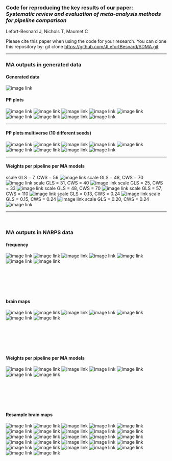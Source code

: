 ### Code for reproducing the key results of our paper: <br>_Systematic review and evaluation of meta-analysis methods for pipeline comparison_

Lefort-Besnard J, Nichols T, Maumet C

Please cite this paper when using the code for your research.
You can clone this repository by:
git clone https://github.com/JLefortBesnard/SDMA.git

---

### MA outputs in generated data

#### Generated data

![image link](results_in_generated_data/data_visualisation.png)
&nbsp;

#### PP plots

![image link](results_in_generated_data/pp_plot_Null.png)
![image link](results_in_generated_data/pp_plot_Null_correlated_80%25.png)
![image link](results_in_generated_data/pp_plot_Null_correlated_50%25.png)
![image link](results_in_generated_data/pp_plot_Null_correlated_20%25.png)
![image link](results_in_generated_data/pp_plot_Non-null_heterogeneous_voxels.png)
![image link](results_in_generated_data/pp_plot_Non-null_heterogeneous_pipelines_20%25.png)
![image link](results_in_generated_data/pp_plot_Non-null_heterogeneous_pipelines_30%25.png)
![image link](results_in_generated_data/pp_plot_Non-null_heterogeneous_pipelines_50%25.png)
![image link](results_in_generated_data/pp_plot_Non-null_heterogeneous_pipelines_(%2B3_indep).png)
&nbsp;

---

#### PP plots multiverse (10 different seeds)

![image link](results_in_generated_data/pp_plot_multiverse_Null.png)
![image link](results_in_generated_data/pp_plot_multiverse_Null_correlated_80%25.png)
![image link](results_in_generated_data/pp_plot_multiverse_Null_correlated_50%25.png)
![image link](results_in_generated_data/pp_plot_multiverse_Null_correlated_20%25.png)
![image link](results_in_generated_data/pp_plot_multiverse_Non-null_heterogeneous_voxels.png)
![image link](results_in_generated_data/pp_plot_multiverse_Non-null_heterogeneous_pipelines_20%25.png)
![image link](results_in_generated_data/pp_plot_multiverse_Non-null_heterogeneous_pipelines_30%25.png)
![image link](results_in_generated_data/pp_plot_multiverse_Non-null_heterogeneous_pipelines_50%25.png)
![image link](results_in_generated_data/pp_plot_multiverse_Non-null_heterogeneous_pipelines_(%2B3_indep).png)
&nbsp;

---


#### Weights per pipeline per MA models
scale GLS = 7, CWS = 56
![image link](results_in_generated_data/weights_in_Null.png)
scale GLS = 48, CWS = 70
![image link](results_in_generated_data/weights_in_Null_correlated_80%25.png)
scale GLS = 31, CWS = 40
![image link](results_in_generated_data/weights_in_Null_correlated_50%25.png)
scale GLS = 25, CWS = 33
![image link](results_in_generated_data/weights_in_Null_correlated_20%25.png)
scale GLS = 48, CWS = 70
![image link](results_in_generated_data/weights_in_Non-null_heterogeneous_voxels.png)
scale GLS = 57, CWS = 110
![image link](results_in_generated_data/weights_in_Non-null_heterogeneous_pipelines_20%25.png)
scale GLS = 0.13, CWS = 0.24
![image link](results_in_generated_data/weights_in_Non-null_heterogeneous_pipelines_30%25.png)
scale GLS = 0.15, CWS = 0.24
![image link](results_in_generated_data/weights_in_Non-null_heterogeneous_pipelines_50%25.png)
scale GLS = 0.20, CWS = 0.24
![image link](results_in_generated_data/weights_in_Non-null_heterogeneous_pipelines_(%2B3_indep).png)
&nbsp;

---

&nbsp;
### MA outputs in NARPS data

#### frequency
![image link](results_in_Narps_data/hyp1_MA_outputs.png)
![image link](results_in_Narps_data/hyp2_MA_outputs.png)
![image link](results_in_Narps_data/hyp5_MA_outputs.png)
![image link](results_in_Narps_data/hyp6_MA_outputs.png)
![image link](results_in_Narps_data/hyp7_MA_outputs.png)
![image link](results_in_Narps_data/hyp8_MA_outputs.png)
![image link](results_in_Narps_data/hyp9_MA_outputs.png)

&nbsp;
---
&nbsp;

#### brain maps
![image link](results_in_Narps_data/thresholded_map_hyp1_nofdr.png)
![image link](results_in_Narps_data/thresholded_map_hyp2_nofdr.png)
![image link](results_in_Narps_data/thresholded_map_hyp5_nofdr.png)
![image link](results_in_Narps_data/thresholded_map_hyp6_nofdr.png)
![image link](results_in_Narps_data/thresholded_map_hyp7_nofdr.png)
![image link](results_in_Narps_data/thresholded_map_hyp8_nofdr.png)
![image link](results_in_Narps_data/thresholded_map_hyp9_nofdr.png)


&nbsp;
---
&nbsp;

#### Weights per pipeline per MA models
![image link](results_in_Narps_data/weights_in_hyp_1.png)
![image link](results_in_Narps_data/weights_in_hyp_2.png)
![image link](results_in_Narps_data/weights_in_hyp_5.png)
![image link](results_in_Narps_data/weights_in_hyp_6.png)
![image link](results_in_Narps_data/weights_in_hyp_7.png)
![image link](results_in_Narps_data/weights_in_hyp_8.png)
![image link](results_in_Narps_data/weights_in_hyp_9.png)


&nbsp;
---
&nbsp;

#### Resample brain maps
![image link](results_in_Narps_data/Hyp1_resampled_maps_part_0.png)
![image link](results_in_Narps_data/Hyp1_resampled_maps_part_1.png)
![image link](results_in_Narps_data/Hyp1_resampled_maps_part_2.png)
![image link](results_in_Narps_data/Hyp2_resampled_maps_part_0.png)
![image link](results_in_Narps_data/Hyp2_resampled_maps_part_1.png)
![image link](results_in_Narps_data/Hyp2_resampled_maps_part_2.png)
![image link](results_in_Narps_data/Hyp5_resampled_maps_part_0.png)
![image link](results_in_Narps_data/Hyp5_resampled_maps_part_1.png)
![image link](results_in_Narps_data/Hyp5_resampled_maps_part_2.png)
![image link](results_in_Narps_data/Hyp6_resampled_maps_part_0.png)
![image link](results_in_Narps_data/Hyp6_resampled_maps_part_1.png)
![image link](results_in_Narps_data/Hyp6_resampled_maps_part_2.png)
![image link](results_in_Narps_data/Hyp7_resampled_maps_part_0.png)
![image link](results_in_Narps_data/Hyp7_resampled_maps_part_1.png)
![image link](results_in_Narps_data/Hyp7_resampled_maps_part_2.png)
![image link](results_in_Narps_data/Hyp7_resampled_maps_part_0.png)
![image link](results_in_Narps_data/Hyp7_resampled_maps_part_1.png)
![image link](results_in_Narps_data/Hyp7_resampled_maps_part_2.png)
![image link](results_in_Narps_data/Hyp8_resampled_maps_part_0.png)
![image link](results_in_Narps_data/Hyp8_resampled_maps_part_1.png)
![image link](results_in_Narps_data/Hyp8_resampled_maps_part_2.png)
![image link](results_in_Narps_data/Hyp9_resampled_maps_part_0.png)
![image link](results_in_Narps_data/Hyp9_resampled_maps_part_1.png)
![image link](results_in_Narps_data/Hyp9_resampled_maps_part_2.png)
![image link](results_in_Narps_data/Hyp1_resampled_maps_part_0.png)
![image link](results_in_Narps_data/Hyp1_resampled_maps_part_1.png)
![image link](results_in_Narps_data/Hyp1_resampled_maps_part_2.png)
